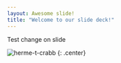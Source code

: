 ```yaml
---
layout: Awesome slide! 
title: "Welcome to our slide deck!"
---
```


Test change on slide

![herme-t-crabb](https://octodex.github.com/images/herme-t-crabb.png)
{: .center}
